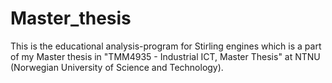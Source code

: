 # Master_thesis
This is the educational analysis-program for Stirling engines which is a part of my Master thesis in "TMM4935 - Industrial ICT, Master Thesis" at NTNU (Norwegian University of Science and Technology).
